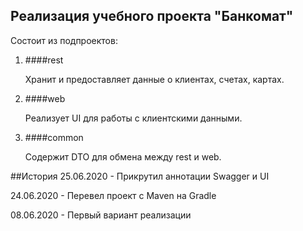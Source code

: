 ## Реализация учебного проекта "Банкомат"

Состоит из подпроектов:
1. ####rest
   
   Хранит и предоставляет данные о клиентах, счетах, картах.
   
2. ####web
   
   Реализует UI для работы с клиентскими данными.
   
3. ####common
   
   Содержит DTO для обмена между rest и web.

##История
25.06.2020 - Прикрутил аннотации Swagger и UI

24.06.2020 - Перевел проект с Maven на Gradle

08.06.2020 - Первый вариант реализации